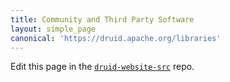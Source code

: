 ```yaml
---
title: Community and Third Party Software
layout: simple_page
canonical: 'https://druid.apache.org/libraries'
---
```


Edit this page in the [`druid-website-src`](https://github.com/apache/druid-website-src/) repo.